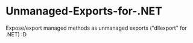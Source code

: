 # Unmanaged-Exports-for-.NET
Expose/export managed methods as unmanaged exports ("dllexport" for .NET) :D
